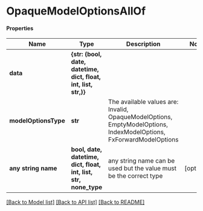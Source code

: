 # OpaqueModelOptionsAllOf

#### Properties
Name | Type | Description | Notes
------------ | ------------- | ------------- | -------------
**data** | **{str: (bool, date, datetime, dict, float, int, list, str,)}** |  | 
**modelOptionsType** | **str** | The available values are: Invalid, OpaqueModelOptions, EmptyModelOptions, IndexModelOptions, FxForwardModelOptions | 
**any string name** | **bool, date, datetime, dict, float, int, list, str, none_type** | any string name can be used but the value must be the correct type | [optional]

[[Back to Model list]](../README.md#documentation-for-models) [[Back to API list]](../README.md#documentation-for-api-endpoints) [[Back to README]](../README.md)

